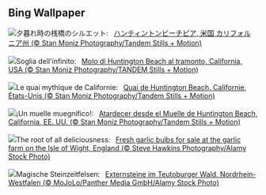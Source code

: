 ## Bing Wallpaper
![](https://www.bing.com/th?id=OHR.HuntingtonBeach_JA-JP5169837017_UHD.jpg&w=1000)夕暮れ時の桟橋のシルエット:&nbsp;&ensp;[ハンティントンビーチピア, 米国 カリフォルニア州 (© Stan Moniz Photography/Tandem Stills + Motion)](https://www.bing.com/th?id=OHR.HuntingtonBeach_JA-JP5169837017_UHD.jpg)
<br><br/>
![](https://www.bing.com/th?id=OHR.HuntingtonBeach_IT-IT5196436677_UHD.jpg&w=1000)Soglia dell'infinito:&nbsp;&ensp;[Molo di Huntington Beach al tramonto, California, USA (© Stan Moniz Photography/TANDEM Stills + Motion)](https://www.bing.com/th?id=OHR.HuntingtonBeach_IT-IT5196436677_UHD.jpg)
<br><br/>
![](https://www.bing.com/th?id=OHR.HuntingtonBeach_FR-FR9728078384_UHD.jpg&w=1000)Le quai mythique de Californie:&nbsp;&ensp;[Quai de Huntington Beach, Californie, États-Unis (© Stan Moniz Photography/Tandem Stills + Motion)](https://www.bing.com/th?id=OHR.HuntingtonBeach_FR-FR9728078384_UHD.jpg)
<br><br/>
![](https://www.bing.com/th?id=OHR.HuntingtonBeach_ES-ES7631067128_UHD.jpg&w=1000)¡Un muelle muegnífico!:&nbsp;&ensp;[Atardecer desde el Muelle de Huntington Beach, California, EE. UU. (© Stan Moniz Photography/Tandem Stills + Motion)](https://www.bing.com/th?id=OHR.HuntingtonBeach_ES-ES7631067128_UHD.jpg)
<br><br/>
![](https://www.bing.com/th?id=OHR.GarlicFestival2024_EN-GB7313189944_UHD.jpg&w=1000)The root of all deliciousness:&nbsp;&ensp;[Fresh garlic bulbs for sale at the garlic farm on the Isle of Wight, England (© Steve Hawkins Photography/Alamy Stock Photo)](https://www.bing.com/th?id=OHR.GarlicFestival2024_EN-GB7313189944_UHD.jpg)
<br><br/>
![](https://www.bing.com/th?id=OHR.ExternsteineTeutoburg_DE-DE6454962619_UHD.jpg&w=1000)Magische Steinzeitfelsen:&nbsp;&ensp;[Externsteine im Teutoburger Wald, Nordrhein-Westfalen (© MoJoLo/Panther Media GmbH/Alamy Stock Photo)](https://www.bing.com/th?id=OHR.ExternsteineTeutoburg_DE-DE6454962619_UHD.jpg)
<br><br/>
